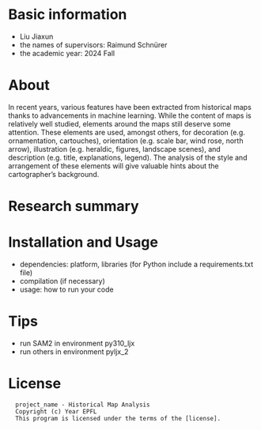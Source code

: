 # Basic information
* Liu Jiaxun
* the names of supervisors: Raimund Schnürer
* the academic year: 2024 Fall

# About
In recent years, various features have been extracted from historical maps thanks to advancements in machine learning. While the content of maps is relatively well studied, elements around the maps still deserve some attention. These elements are used, amongst others, for decoration (e.g. ornamentation, cartouches), orientation (e.g. scale bar, wind rose, north arrow), illustration (e.g. heraldic, figures, landscape scenes), and description (e.g. title, explanations, legend). The analysis of the style and arrangement of these elements will give valuable hints about the cartographer’s background. 

# Research summary

# Installation and Usage

* dependencies: platform, libraries (for Python include a requirements.txt file)
* compilation (if necessary)
* usage: how to run your code

# Tips

* run SAM2 in environment py310_ljx
* run others in environment pyljx_2
  
# License
```
  project_name - Historical Map Analysis    
  Copyright (c) Year EPFL    
  This program is licensed under the terms of the [license]. 

```
